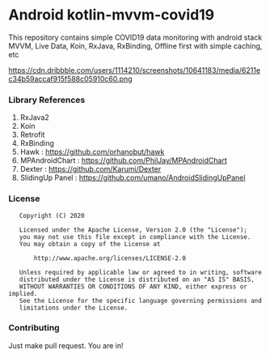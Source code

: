 # Android kotlin-mvvm-covid19
This repository contains simple COVID19 data monitoring with android stack MVVM, Live Data, Koin, RxJava, RxBinding, Offline first with simple caching, etc

https://cdn.dribbble.com/users/1114210/screenshots/10641183/media/6211ec34b59accaf915f588c05910c60.png

### Library References
1. RxJava2 
2. Koin 
3. Retrofit
4. RxBinding
5. Hawk : https://github.com/orhanobut/hawk
6. MPAndroidChart : https://github.com/PhilJay/MPAndroidChart
7. Dexter : https://github.com/Karumi/Dexter
8. SlidingUp Panel : https://github.com/umano/AndroidSlidingUpPanel


### License
```
   Copyright (C) 2020

   Licensed under the Apache License, Version 2.0 (the "License");
   you may not use this file except in compliance with the License.
   You may obtain a copy of the License at

       http://www.apache.org/licenses/LICENSE-2.0

   Unless required by applicable law or agreed to in writing, software
   distributed under the License is distributed on an "AS IS" BASIS,
   WITHOUT WARRANTIES OR CONDITIONS OF ANY KIND, either express or implied.
   See the License for the specific language governing permissions and
   limitations under the License.
```

### Contributing
Just make pull request. You are in!